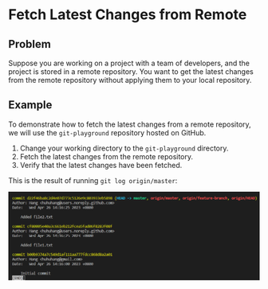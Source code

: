 # Fetch Latest Changes from Remote

## Problem

Suppose you are working on a project with a team of developers, and the project is stored in a remote repository. You want to get the latest changes from the remote repository without applying them to your local repository. 

## Example

To demonstrate how to fetch the latest changes from a remote repository, we will use the `git-playground` repository hosted on GitHub. 

1. Change your working directory to the `git-playground` directory.
2. Fetch the latest changes from the remote repository.
3. Verify that the latest changes have been fetched.

This is the result of running `git log origin/master`:

![<result>](assets/challenge-fetch-changes-step1-1.png)
